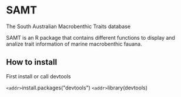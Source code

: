 # SAMT
The South Australian Macrobenthic Traits database 

SAMT is an R package that contains different functions to display and analize trait information of marine macrobenthic fauana.

## How to install

First install or call devtools

`<addr>`install.packages("devtools")
`<addr>`library(devtools)

